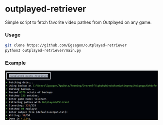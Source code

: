 # outplayed-retriever

Simple script to fetch favorite video pathes from Outplayed on any game.

### Usage

```sh
git clone https://github.com/Egsagon/outplayed-retriever
python3 outplayed-retriever/main.py
```

### Example
![demo](https://github.com/Egsagon/outplayed-retriever/blob/master/demo.png)
